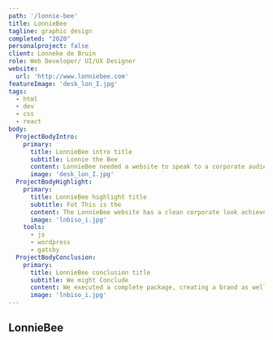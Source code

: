 ```yaml
---
path: '/lonnie-bee'
title: LonnieBee
tagline: graphic design
completed: "2020"
personalproject: false
client: Lonneke de Bruin
role: Web Developer/ UI/UX Designer
website:
  url: 'http://www.lonniebee.com'
featureImage: 'desk_lon_I.jpg'
tags:
  - html
  - dev
  - css
  - react
body:
  ProjectBodyIntro:
    primary:
      title: LonnieBee intro title
      subtitle: Lonnie the Bee
      content: LonnieBee needed a website to speak to a corporate audience. We utilized white space, bold messaging, and subtle animations to show that LonnieBee is sophisticated, yet young and energetic.
      image: 'desk_lon_I.jpg'
  ProjectBodyHighlight:
    primary:
      title: LonnieBee highlight title
      subtitle: Fot This is the
      content: The LonnieBee website has a clean corporate look achieved by generous use of space alongside black-and-white photography. We gave it a fluid layout that accommodates various types of content, with straightforward navigation and visually engaging transitions.
      image: 'lnbiso_i.jpg'
    tools:
      - js
      - wordpress
      - gatsby
  ProjectBodyConclusion:
    primary:
      title: LonnieBee conclusion title
      subtitle: We might Conclude
      content: We executed a complete package, creating a brand as well as a website that's consistent with it. We designed a logo that suggests Hennessey outrunning all its competition by combining a plotted “exponential growth” through-line with negative space, we achieved a memorable symbol that carries a strong brand vision. The website features a fluid grid, with a fully adaptable layout on all devices.
      image: 'lnbiso_i.jpg'
---
```


## LonnieBee 